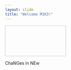 ```yaml
---
layout: slide
title: "Welcome M1K3!"
---
```


<img class="https://placekitten.com/g/400/400" height="100" width="200">

ChaNGes in NEw




